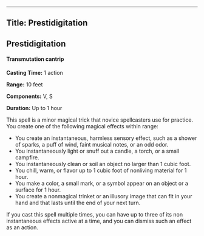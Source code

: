 -------------------------
Title: Prestidigitation
-------------------------

## Prestidigitation

#### Transmutation cantrip


**Casting Time:** 1 action 

**Range:** 10 feet 

**Components:** V, S 

**Duration:** Up to 1 hour


This spell is a minor magical trick that novice spellcasters use for
practice. You create one of the following magical effects within range:

- You create an instantaneous, harmless sensory effect, such as a shower
of sparks, a puff of wind, faint musical notes, or an odd odor.
- You instantaneously light or snuff out a candle, a torch, or a small
campfire.
- You instantaneously clean or soil an object no larger than 1 cubic foot.
- You chill, warm, or flavor up to 1 cubic foot of nonliving material for
1 hour.
- You make a color, a small mark, or a symbol appear on an object or a
surface for 1 hour.
- You create a nonmagical trinket or an illusory image that can fit in
your hand and that lasts until the end of your next turn.

If you cast this spell multiple times, you can have up to three of its
non instantaneous effects active at a time, and you can dismiss such
an effect as an action.



